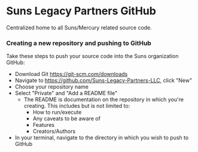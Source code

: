 # Suns Legacy Partners GitHub
Centralized home to all Suns/Mercury related source code.

### Creating a new repository and pushing to GitHub
Take these steps to push your source code into the Suns organization GitHub:
* Download Git https://git-scm.com/downloads
* Navigate to https://github.com/Suns-Legacy-Partners-LLC, click "New"
* Choose your repository name
* Select "Private" and "Add a README file"
    * The README is documentation on the repository in which you're creating. This includes but is not limited to:
        * How to run/execute
        * Any caveats to be aware of
        * Features
        * Creators/Authors
* In your terminal, navigate to the directory in which you wish to push to GitHub
